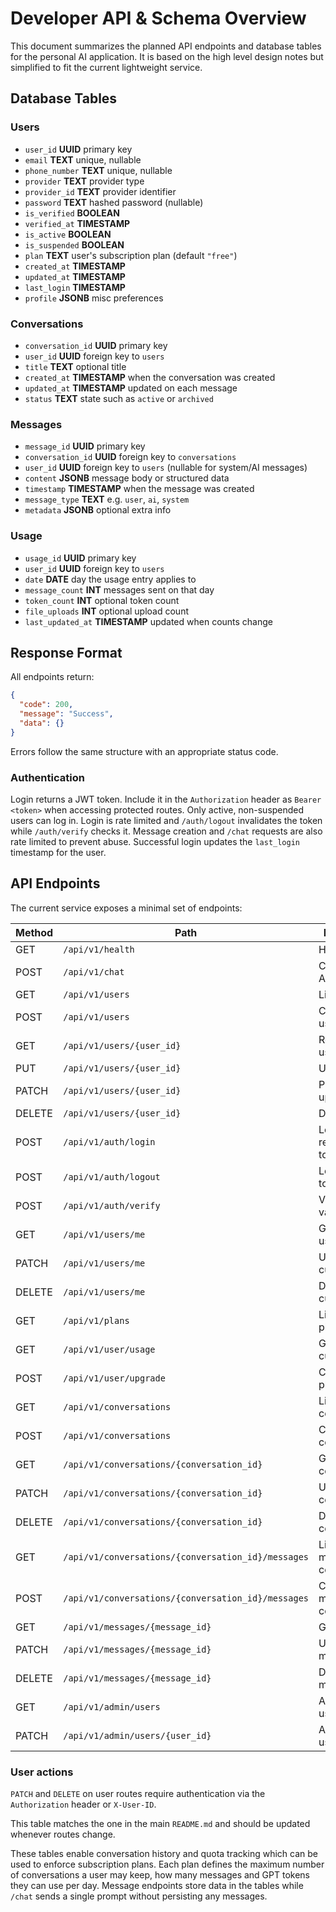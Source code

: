# Developer API & Schema Overview

This document summarizes the planned API endpoints and database tables for the personal AI application. It is based on the high level design notes but simplified to fit the current lightweight service.

## Database Tables

### Users
- `user_id` **UUID** primary key
- `email` **TEXT** unique, nullable
- `phone_number` **TEXT** unique, nullable
- `provider` **TEXT** provider type
- `provider_id` **TEXT** provider identifier
- `password` **TEXT** hashed password (nullable)
- `is_verified` **BOOLEAN**
- `verified_at` **TIMESTAMP**
- `is_active` **BOOLEAN**
- `is_suspended` **BOOLEAN**
- `plan` **TEXT** user's subscription plan (default `"free"`)
- `created_at` **TIMESTAMP**
- `updated_at` **TIMESTAMP**
- `last_login` **TIMESTAMP**
- `profile` **JSONB** misc preferences

### Conversations
- `conversation_id` **UUID** primary key
- `user_id` **UUID** foreign key to `users`
- `title` **TEXT** optional title
- `created_at` **TIMESTAMP** when the conversation was created
- `updated_at` **TIMESTAMP** updated on each message
- `status` **TEXT** state such as `active` or `archived`

### Messages
- `message_id` **UUID** primary key
- `conversation_id` **UUID** foreign key to `conversations`
- `user_id` **UUID** foreign key to `users` (nullable for system/AI messages)
- `content` **JSONB** message body or structured data
- `timestamp` **TIMESTAMP** when the message was created
- `message_type` **TEXT** e.g. `user`, `ai`, `system`
- `metadata` **JSONB** optional extra info

### Usage
- `usage_id` **UUID** primary key
- `user_id` **UUID** foreign key to `users`
- `date` **DATE** day the usage entry applies to
- `message_count` **INT** messages sent on that day
- `token_count` **INT** optional token count
- `file_uploads` **INT** optional upload count
- `last_updated_at` **TIMESTAMP** updated when counts change

## Response Format

All endpoints return:

```json
{
  "code": 200,
  "message": "Success",
  "data": {}
}
```

Errors follow the same structure with an appropriate status code.

### Authentication

Login returns a JWT token. Include it in the `Authorization` header as
`Bearer <token>` when accessing protected routes. Only active, non-suspended
users can log in. Login is rate limited and `/auth/logout` invalidates the
token while `/auth/verify` checks it.
Message creation and `/chat` requests are also rate limited to prevent abuse.
Successful login updates the `last_login` timestamp for the user.

## API Endpoints

The current service exposes a minimal set of endpoints:

| Method | Path | Description |
| ------ | ---- | ----------- |
| GET    | `/api/v1/health` | Health check |
| POST   | `/api/v1/chat`   | Chat with the AI model |
| GET    | `/api/v1/users` | List users |
| POST   | `/api/v1/users` | Create a new user |
| GET    | `/api/v1/users/{user_id}` | Retrieve a user by ID |
| PUT    | `/api/v1/users/{user_id}` | Update a user |
| PATCH  | `/api/v1/users/{user_id}` | Partially update a user |
| DELETE | `/api/v1/users/{user_id}` | Delete a user |
| POST   | `/api/v1/auth/login` | Login and receive a token |
| POST   | `/api/v1/auth/logout` | Logout using token |
| POST   | `/api/v1/auth/verify` | Verify token validity |
| GET    | `/api/v1/users/me` | Get current user |
| PATCH  | `/api/v1/users/me` | Update current user |
| DELETE | `/api/v1/users/me` | Delete current user |
| GET    | `/api/v1/plans` | List available plans |
| GET    | `/api/v1/user/usage` | Get usage for current user |
| POST   | `/api/v1/user/upgrade` | Change user plan |
| GET    | `/api/v1/conversations` | List user conversations |
| POST   | `/api/v1/conversations` | Create conversation |
| GET    | `/api/v1/conversations/{conversation_id}` | Get conversation |
| PATCH  | `/api/v1/conversations/{conversation_id}` | Update conversation |
| DELETE | `/api/v1/conversations/{conversation_id}` | Delete conversation |
| GET    | `/api/v1/conversations/{conversation_id}/messages` | List messages in conversation |
| POST   | `/api/v1/conversations/{conversation_id}/messages` | Create message in conversation |
| GET    | `/api/v1/messages/{message_id}` | Get message |
| PATCH  | `/api/v1/messages/{message_id}` | Update message |
| DELETE | `/api/v1/messages/{message_id}` | Delete message |
| GET    | `/api/v1/admin/users` | Admin list users |
| PATCH  | `/api/v1/admin/users/{user_id}` | Admin update user |

### User actions

`PATCH` and `DELETE` on user routes require authentication via the
`Authorization` header or `X-User-ID`.

This table matches the one in the main `README.md` and should be updated whenever routes change.

These tables enable conversation history and quota tracking which can be used to enforce subscription plans.
Each plan defines the maximum number of conversations a user may keep, how many messages and GPT tokens they can use per day. Message endpoints store data in the tables while `/chat` sends a single prompt without persisting any messages.
